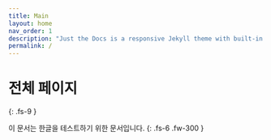 ```yaml
---
title: Main
layout: home
nav_order: 1
description: "Just the Docs is a responsive Jekyll theme with built-in search that is easily customizable and hosted on GitHub Pages."
permalink: /
---
```


# 전체 페이지
{: .fs-9 }

이 문서는 한글을 테스트하기 위한 문서입니다.
{: .fs-6 .fw-300 }